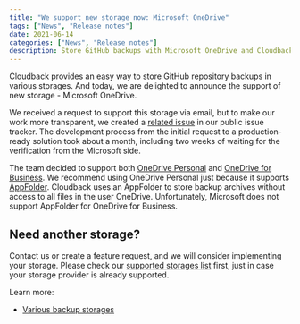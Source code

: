 ```yaml
---
title: "We support new storage now: Microsoft OneDrive"
tags: ["News", "Release notes"]
date: 2021-06-14
categories: ["News", "Release notes"]
description: Store GitHub backups with Microsoft OneDrive and Cloudback
---
```


Cloudback provides an easy way to store GitHub repository backups in various storages. And today, we are delighted to announce the support of new storage - Microsoft OneDrive. 

We received a request to support this storage via email, but to make our work more transparent, we created a [related issue](https://github.com/cloudback/issue-tracker/issues/7) in our public issue tracker. The development process from the initial request to a production-ready solution took about a month, including two weeks of waiting for the verification from the Microsoft side. 

The team decided to support both [OneDrive Personal](https://www.microsoft.com/en-ww/microsoft-365/onedrive/online-cloud-storage) and [OneDrive for Business](https://www.microsoft.com/en-ww/microsoft-365/onedrive/onedrive-for-business). We recommend using OneDrive Personal just because it supports [AppFolder](https://docs.microsoft.com/en-us/onedrive/developer/rest-api/concepts/special-folders-appfolder). Cloudback uses an AppFolder to store backup archives without access to all files in the user OneDrive. Unfortunately, Microsoft does not support AppFolder for OneDrive for Business.

## Need another storage?

Contact us or create a feature request, and we will consider implementing your storage. Please check our [supported storages list](https://docs.cloudback.it/features/various-backup-storages/#supported-storages) first, just in case your storage provider is already supported.

Learn more: 
 - [Various backup storages](https://docs.cloudback.it/features/various-backup-storages/) 